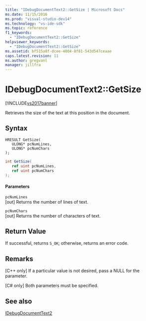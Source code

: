 ```yaml
---
title: "IDebugDocumentText2::GetSize | Microsoft Docs"
ms.date: 11/15/2016
ms.prod: "visual-studio-dev14"
ms.technology: "vs-ide-sdk"
ms.topic: reference
f1_keywords: 
  - "IDebugDocumentText2::GetSize"
helpviewer_keywords: 
  - "IDebugDocumentText2::GetSize"
ms.assetid: bf515a8f-dcee-4004-8f81-543d547ceaae
caps.latest.revision: 11
ms.author: gregvanl
manager: jillfra
---
```

# IDebugDocumentText2::GetSize
[!INCLUDE[vs2017banner](../../../includes/vs2017banner.md)]

Retrieves the size of the text at this position in the document.  
  
## Syntax  
  
```cpp#  
HRESULT GetSize(   
   ULONG* pcNumLines,  
   ULONG* pcNumChars  
);  
```  
  
```csharp  
int GetSize(   
   ref uint pcNumLines,  
   ref uint pcNumChars  
);  
```  
  
#### Parameters  
 `pcNumLines`  
 [out] Returns the number of lines of text.  
  
 `pcNumChars`  
 [out] Returns the number of characters of text.  
  
## Return Value  
 If successful, returns `S_OK`; otherwise, returns an error code.  
  
## Remarks  
 [C++ only] If a particular value is not desired, pass a NULL for the parameter.  
  
 [C# only] Both parameters must be specified.  
  
## See also  
 [IDebugDocumentText2](../../../extensibility/debugger/reference/idebugdocumenttext2.md)
